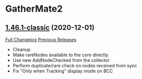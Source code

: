 # GatherMate2

## [1.46.1-classic](https://github.com/Nevcairiel/GatherMate2/tree/1.46.1-classic) (2020-12-01)
[Full Changelog](https://github.com/Nevcairiel/GatherMate2/compare/1.46.0-classic...1.46.1-classic) [Previous Releases](https://github.com/Nevcairiel/GatherMate2/releases)

- Cleanup  
- Make rareNodes available to the core directly  
- Use new AddNodeChecked from the collector  
- Perform duplicate/rare check on nodes received from sync  
- Fix "Only when Tracking" display mode on BCC  
